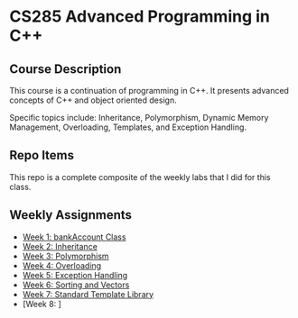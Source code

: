 # CS285 Advanced Programming in C++

## Course Description

This course is a continuation of programming in C++. It presents advanced concepts of C++ and object oriented design.   

Specific topics include: Inheritance, Polymorphism, Dynamic Memory Management, Overloading, Templates, and Exception Handling.

## Repo Items
This repo is a complete composite of the weekly labs that I did for this class.

## Weekly Assignments
* [Week 1: bankAccount Class](#)
* [Week 2: Inheritance](#)
* [Week 3: Polymorphism](#)
* [Week 4: Overloading](#)
* [Week 5: Exception Handling](#)
* [Week 6: Sorting and Vectors](#)
* [Week 7: Standard Template Library](#)
* [Week 8: ]